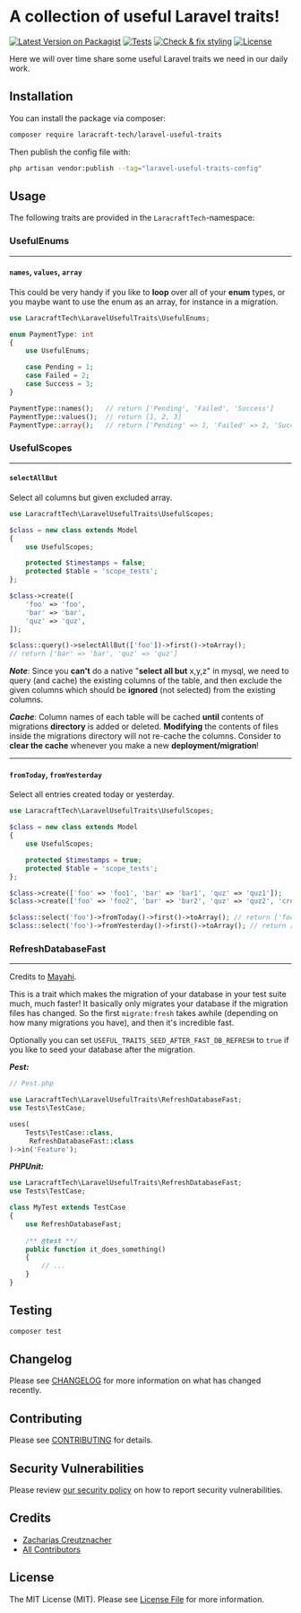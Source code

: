 # A collection of useful Laravel traits!

[![Latest Version on Packagist](https://img.shields.io/packagist/v/laracraft-tech/laravel-useful-traits.svg?style=flat-square)](https://packagist.org/packages/laracraft-tech/laravel-useful-traits)
[![Tests](https://github.com/laracraft-tech/laravel-useful-traits/actions/workflows/run-tests.yml/badge.svg?branch=main)](https://github.com/laracraft-tech/laravel-useful-traits/actions/workflows/run-tests.yml)
[![Check & fix styling](https://github.com/laracraft-tech/laravel-useful-traits/actions/workflows/fix-php-code-style-issues.yml/badge.svg?branch=main)](https://github.com/laracraft-tech/laravel-useful-traits/actions/workflows/fix-php-code-style-issues.yml)
[![License](https://img.shields.io/packagist/l/laracraft-tech/laravel-useful-traits.svg?style=flat-square)](https://packagist.org/packages/laracraft-tech/laravel-useful-traits)
<!--[![Total Downloads](https://img.shields.io/packagist/dt/laracraft-tech/laravel-useful-traits.svg?style=flat-square)](https://packagist.org/packages/laracraft-tech/laravel-useful-traits)-->

Here we will over time share some useful Laravel traits we need in our daily work.

## Installation

You can install the package via composer:

```bash
composer require laracraft-tech/laravel-useful-traits
```

Then publish the config file with:

```bash
php artisan vendor:publish --tag="laravel-useful-traits-config"
```

## Usage

The following traits are provided in the `LaracraftTech`-namespace:

### UsefulEnums

---

#### `names`, `values`, `array`
This could be very handy if you like to **loop** over all of your **enum** types, or you maybe want to use the enum as an array, for instance in a migration.

```php
use LaracraftTech\LaravelUsefulTraits\UsefulEnums;

enum PaymentType: int
{
    use UsefulEnums;

    case Pending = 1;
    case Failed = 2;
    case Success = 3;
}

PaymentType::names();   // return ['Pending', 'Failed', 'Success']
PaymentType::values();  // return [1, 2, 3]
PaymentType::array();   // return ['Pending' => 1, 'Failed' => 2, 'Success' => 3]
```

### UsefulScopes

---

#### `selectAllBut`

Select all columns but given excluded array.

```php
use LaracraftTech\LaravelUsefulTraits\UsefulScopes;

$class = new class extends Model
{
    use UsefulScopes;

    protected $timestamps = false;
    protected $table = 'scope_tests';
};

$class->create([
    'foo' => 'foo',
    'bar' => 'bar',
    'quz' => 'quz',
]);

$class::query()->selectAllBut(['foo'])->first()->toArray();
// return ['bar' => 'bar', 'quz' => 'quz']
```
***Note***: Since you **can't** do a native "**select all but** x,y,z" in mysql, we need to query (and cache) the existing columns of the table,
and then exclude the given columns which should be **ignored** (not selected) from the existing columns.

***Cache***: Column names of each table will be cached **until** contents of migrations **directory** is added or deleted.
**Modifying** the contents of files inside the migrations directory will not re-cache the columns.
Consider to **clear the cache** whenever you make a new **deployment/migration**!

---

#### `fromToday`, `fromYesterday`

Select all entries created today or yesterday.

```php
use LaracraftTech\LaravelUsefulTraits\UsefulScopes;

$class = new class extends Model
{
    use UsefulScopes;

    protected $timestamps = true;
    protected $table = 'scope_tests';
};

$class->create(['foo' => 'foo1', 'bar' => 'bar1', 'quz' => 'quz1']);
$class->create(['foo' => 'foo2', 'bar' => 'bar2', 'quz' => 'quz2', 'created_at' => now()->yesterday()]);

$class::select('foo')->fromToday()->first()->toArray(); // return ['foo' => 'foo1']
$class::select('foo')->fromYesterday()->first()->toArray(); // return ['foo' => 'foo2']
```

### RefreshDatabaseFast

---

Credits to [Mayahi](https://mayahi.net/laravel/make-refresh-database-trait-much-faster/).

This is a trait which makes the migration of your database in your test suite much, much faster!
It basically only migrates your database if the migration files has changed.
So the first `migrate:fresh` takes awhile (depending on how many migrations you have), and then it's incredible fast.

Optionally you can set `USEFUL_TRAITS_SEED_AFTER_FAST_DB_REFRESH` to `true` if you like to seed your database after the migration.

***Pest:***
```php
// Pest.php

use LaracraftTech\LaravelUsefulTraits\RefreshDatabaseFast;
use Tests\TestCase;

uses(
    Tests\TestCase::class,
     RefreshDatabaseFast::class
)->in('Feature');
```

***PHPUnit:***
```php
use LaracraftTech\LaravelUsefulTraits\RefreshDatabaseFast;
use Tests\TestCase;

class MyTest extends TestCase
{
    use RefreshDatabaseFast;
    
    /** @test **/
    public function it_does_something()
    {
        // ...
    }
}
```

## Testing

```bash
composer test
```

## Changelog

Please see [CHANGELOG](CHANGELOG.md) for more information on what has changed recently.

## Contributing

Please see [CONTRIBUTING](CONTRIBUTING.md) for details.

## Security Vulnerabilities

Please review [our security policy](../../security/policy) on how to report security vulnerabilities.

## Credits

- [Zacharias Creutznacher](https://github.com/laracraft-tech)
- [All Contributors](../../contributors)

## License

The MIT License (MIT). Please see [License File](LICENSE.md) for more information.
